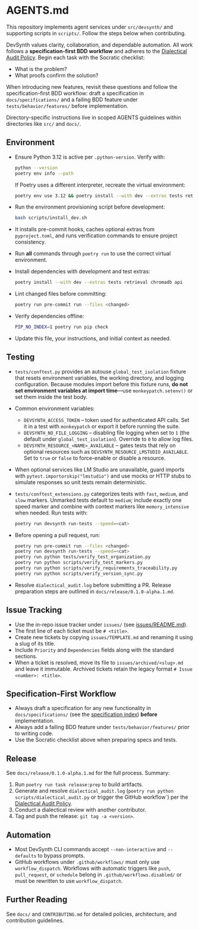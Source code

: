 # AGENTS.md

This repository implements agent services under `src/devsynth/` and supporting scripts in `scripts/`. Follow the steps below when contributing.

DevSynth values clarity, collaboration, and dependable automation. All work follows a **specification-first BDD workflow** and adheres to the [Dialectical Audit Policy](docs/policies/dialectical_audit.md). Begin each task with the Socratic checklist:

- What is the problem?
- What proofs confirm the solution?

When introducing new features, revisit these questions and follow the specification-first BDD workflow: draft a specification in `docs/specifications/` and a failing BDD feature under `tests/behavior/features/` before implementation.

Directory-specific instructions live in scoped AGENTS guidelines within directories like `src/` and `docs/`.

## Environment

- Ensure Python 3.12 is active per `.python-version`. Verify with:

  ```bash
  python --version
  poetry env info --path
  ```

  If Poetry uses a different interpreter, recreate the virtual environment:

  ```bash
  poetry env use 3.12 && poetry install --with dev --extras tests retrieval chromadb api
  ```

- Run the environment provisioning script before development:

  ```bash
  bash scripts/install_dev.sh
  ```
- It installs pre-commit hooks, caches optional extras from `pyproject.toml`, and runs verification commands to ensure project consistency.
- Run **all** commands through `poetry run` to use the correct virtual environment.
- Install dependencies with development and test extras:

  ```bash
  poetry install --with dev --extras tests retrieval chromadb api
  ```

- Lint changed files before committing:

  ```bash
  poetry run pre-commit run --files <changed>
  ```

- Verify dependencies offline:

  ```bash
  PIP_NO_INDEX=1 poetry run pip check
  ```

- Update this file, your instructions, and initial context as needed.

## Testing

- `tests/conftest.py` provides an autouse `global_test_isolation` fixture that resets environment variables, the working directory, and logging configuration. Because modules import before this fixture runs, **do not set environment variables at import time**—use `monkeypatch.setenv()` or set them inside the test body.
- Common environment variables:
  - `DEVSYNTH_ACCESS_TOKEN` – token used for authenticated API calls. Set it in a test with `monkeypatch` or export it before running the suite.
  - `DEVSYNTH_NO_FILE_LOGGING` – disabling file logging when set to `1` (the default under `global_test_isolation`). Override to `0` to allow log files.
  - `DEVSYNTH_RESOURCE_<NAME>_AVAILABLE` – gates tests that rely on optional resources such as `DEVSYNTH_RESOURCE_LMSTUDIO_AVAILABLE`. Set to `true` or `false` to force-enable or disable a resource.
- When optional services like LM Studio are unavailable, guard imports with `pytest.importorskip("lmstudio")` and use mocks or HTTP stubs to simulate responses so unit tests remain deterministic.
- `tests/conftest_extensions.py` categorizes tests with `fast`, `medium`, and `slow` markers. Unmarked tests default to `medium`; include exactly one speed marker and combine with context markers like `memory_intensive` when needed. Run tests with:

  ```bash
  poetry run devsynth run-tests --speed=<cat>
  ```

- Before opening a pull request, run:

  ```bash
  poetry run pre-commit run --files <changed>
  poetry run devsynth run-tests --speed=<cat>
  poetry run python tests/verify_test_organization.py
  poetry run python scripts/verify_test_markers.py
  poetry run python scripts/verify_requirements_traceability.py
  poetry run python scripts/verify_version_sync.py
  ```

- Resolve `dialectical_audit.log` before submitting a PR. Release preparation steps are outlined in `docs/release/0.1.0-alpha.1.md`.

## Issue Tracking

- Use the in-repo issue tracker under `issues/` (see [issues/README.md](issues/README.md)).
- The first line of each ticket must be `# <title>`.
- Create new tickets by copying `issues/TEMPLATE.md` and renaming it using a slug of its title.
- Include `Priority` and `Dependencies` fields along with the standard sections.
- When a ticket is resolved, move its file to `issues/archived/<slug>.md` and leave it immutable. Archived tickets retain the legacy format `# Issue <number>: <title>`.

## Specification-First Workflow

- Always draft a specification for any new functionality in `docs/specifications/` (see the [specification index](docs/specifications/index.md)) **before** implementation.
- Always add a failing BDD feature under `tests/behavior/features/` prior to writing code.
- Use the Socratic checklist above when preparing specs and tests.

## Release

See `docs/release/0.1.0-alpha.1.md` for the full process. Summary:

1. Run `poetry run task release:prep` to build artifacts.
2. Generate and resolve `dialectical_audit.log` (`poetry run python scripts/dialectical_audit.py` or trigger the GitHub workflow`) per the [Dialectical Audit Policy](docs/policies/dialectical_audit.md).
3. Conduct a dialectical review with another contributor.
4. Tag and push the release: `git tag -a <version>`.

## Automation

- Most DevSynth CLI commands accept `--non-interactive` and `--defaults` to bypass prompts.
- GitHub workflows under `.github/workflows/` must only use `workflow_dispatch`. Workflows with
  automatic triggers like `push`, `pull_request`, or `schedule` belong in `.github/workflows.disabled/`
  or must be rewritten to use `workflow_dispatch`.

## Further Reading

See `docs/` and `CONTRIBUTING.md` for detailed policies, architecture, and contribution guidelines.
